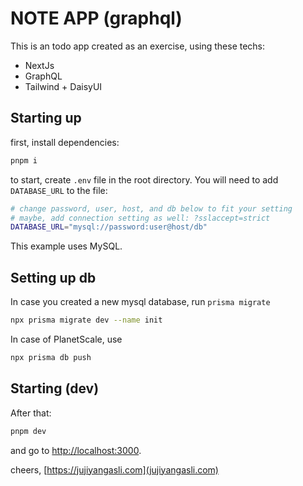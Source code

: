 # NOTE APP (graphql)

This is an todo app created as an exercise, using these techs:

- NextJs
- GraphQL
- Tailwind + DaisyUI

## Starting up
first, install dependencies:
```bash
pnpm i
```


to start, create `.env` file in the root directory.
You will need to add `DATABASE_URL` to the file:
```bash
# change password, user, host, and db below to fit your setting
# maybe, add connection setting as well: ?sslaccept=strict
DATABASE_URL="mysql://password:user@host/db"
```
This example uses MySQL.

## Setting up db
In case you created a new mysql database, run `prisma migrate`
```bash
npx prisma migrate dev --name init
```


In case of PlanetScale, use 
```bash
npx prisma db push
```

## Starting (dev)
After that:
```bash
pnpm dev
```

and go to [http://localhost:3000](http://localhost:3000).

cheers, [https://jujiyangasli.com](jujiyangasli.com)
